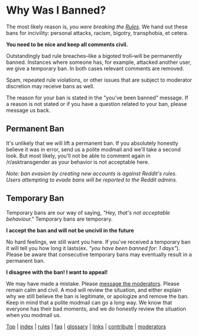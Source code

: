 # **Why Was I Banned?**

The most likely reason is, *you were breaking the [Rules](https://github.com/MissTeapot/LGBT-Wikis/blob/main/github_wiki/asktransgender/rules.md)*. We hand out these bans for incivility: personal attacks, racism, bigotry, transphobia, et cetera. 

**You need to be nice and keep all comments civil.**

Outstandingly bad rule breaches–like a bigoted troll–will be permanently banned.  Instances where someone has, for example, attacked another user, we give a temporary ban. In both cases relevant comments are removed.

Spam, repeated rule violations, or other issues that are subject to moderator discretion may receive bans as well. 

The reason for your ban is stated in the "you've been banned" message. If a reason is not stated or if you have a question related to your ban, please message us back. 

## Permanent Ban

It's unlikely that we will lift a permanent ban. If you absolutely honestly believe it was in error, send us a polite modmail and we'll take a second look. But most likely, you'll not be able to comment again in /r/asktransgender as your behavior is not acceptable here. 

*Note: ban evasion by creating new accounts is against Reddit's rules. Users attempting to evade bans will be reported to the Reddit admins.*

## Temporary Ban

Temporary bans are our way of saying, *"Hey, that's not acceptable behaviour."* Temporary bans are temporary. 

**I accept the ban and will not be uncivil in the future**

No hard feelings, we still want you here. If you've received a temporary ban it will tell you how long it lasts(ex. *"you have been banned for: 1 days"*). Please be aware that consecutive temporary bans may eventually result in a permanent ban. 

**I disagree with the ban! I want to appeal!** 

We may have made a mistake. Please [message the moderators](http://www.reddit.com/message/compose?to=%2Fr%2Fasktransgender). Please remain calm and civil. A mod will review the situation, and either explain why we still believe the ban is legitimate, or apologize and remove the ban. Keep in mind that a polite modmail can go a long way. We know that everyone has their bad moments, and we do honestly review the situation when you modmail us. 




[Top](https://github.com/MissTeapot/LGBT-Wikis/blob/main/github_wiki/asktransgender/whywasibanned) | [index](w/asktransgender/index) | [rules](w/asktransgender/rules) | [faq](w/asktransgender/faq) | [glossary](w/asktransgender/glossary) | [links](w/asktransgender/linked) | [contribute](w/asktransgender/contribute) | [moderators](http://www.reddit.com/message/compose?to=%2fr%2fasktransgender.md)